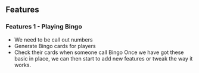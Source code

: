 ## Features

### Features 1 - Playing Bingo

- We need to be call out numbers
- Generate Bingo cards for players
- Check their cards when someone call Bingo
  Once we have got these basic in place, we can then start to add new features or tweak the way it works.
